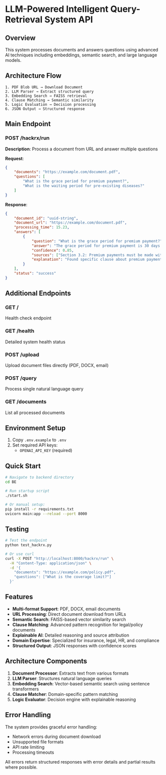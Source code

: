 # LLM-Powered Intelligent Query-Retrieval System API

## Overview
This system processes documents and answers questions using advanced AI techniques including embeddings, semantic search, and large language models.

## Architecture Flow
```
1. PDF Blob URL → Download Document
2. LLM Parser → Extract structured query  
3. Embedding Search → FAISS retrieval
4. Clause Matching → Semantic similarity
5. Logic Evaluation → Decision processing
6. JSON Output → Structured response
```

## Main Endpoint

### POST /hackrx/run

**Description**: Process a document from URL and answer multiple questions

**Request**:
```json
{
    "documents": "https://example.com/document.pdf",
    "questions": [
        "What is the grace period for premium payment?",
        "What is the waiting period for pre-existing diseases?"
    ]
}
```

**Response**:
```json
{
    "document_id": "uuid-string",
    "document_url": "https://example.com/document.pdf",
    "processing_time": 15.23,
    "answers": [
        {
            "question": "What is the grace period for premium payment?",
            "answer": "The grace period for premium payment is 30 days from the due date...",
            "confidence": 0.85,
            "sources": ["Section 3.2: Premium payments must be made within 30 days..."],
            "explanation": "Found specific clause about premium payment grace period"
        }
    ],
    "status": "success"
}
```

## Additional Endpoints

### GET /
Health check endpoint

### GET /health
Detailed system health status

### POST /upload
Upload document files directly (PDF, DOCX, email)

### POST /query
Process single natural language query

### GET /documents
List all processed documents

## Environment Setup

1. Copy `.env.example` to `.env`
2. Set required API keys:
   - `OPENAI_API_KEY` (required)

## Quick Start

```bash
# Navigate to backend directory
cd BE

# Run startup script
./start.sh

# Or manual setup:
pip install -r requirements.txt
uvicorn main:app --reload --port 8000
```

## Testing

```bash
# Test the endpoint
python test_hackrx.py

# Or use curl
curl -X POST "http://localhost:8000/hackrx/run" \
  -H "Content-Type: application/json" \
  -d '{
    "documents": "https://example.com/policy.pdf",
    "questions": ["What is the coverage limit?"]
  }'
```

## Features

- **Multi-format Support**: PDF, DOCX, email documents
- **URL Processing**: Direct document download from URLs
- **Semantic Search**: FAISS-based vector similarity search
- **Clause Matching**: Advanced pattern recognition for legal/policy documents
- **Explainable AI**: Detailed reasoning and source attribution
- **Domain Expertise**: Specialized for insurance, legal, HR, and compliance
- **Structured Output**: JSON responses with confidence scores

## Architecture Components

1. **Document Processor**: Extracts text from various formats
2. **LLM Parser**: Structures natural language queries
3. **Embedding Search**: Vector-based semantic search using sentence transformers
4. **Clause Matcher**: Domain-specific pattern matching
5. **Logic Evaluator**: Decision engine with explainable reasoning

## Error Handling

The system provides graceful error handling:
- Network errors during document download
- Unsupported file formats
- API rate limiting
- Processing timeouts

All errors return structured responses with error details and partial results where possible.
